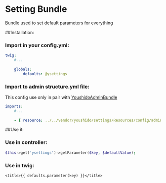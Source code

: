 # Setting Bundle
 Bundle used to set default parameters for everything

##Installation:
### Import in your config.yml:
``` yaml
twig:
    #...
    
    globals:
        defaults: @ysettings
```

### Import to admin structure.yml file:
This config use only in pair with [YoushidoAdminBundle](https://github.com/Youshido/AdminBundle)
``` yaml
imports:
    #...
    
    - { resource: ../../vendor/youshido/settings/Resources/config/admin/structure.settings.yml }
```

##Use it:
### Use in controller: 
``` php
$this->get('ysettings')->getParameter($key, $defaultValue);
```

### Use in twig: 
``` twig
<title>{{ defaults.parameter(key) }}</title>
```